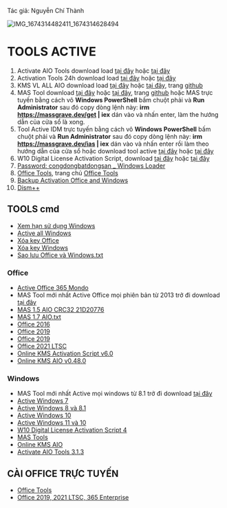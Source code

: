 Tác giả: Nguyễn Chí Thành

![IMG_1674314482411_1674314628494](https://user-images.githubusercontent.com/82578024/231749370-cff3f452-4349-46bd-80e4-dd85653ca27f.jpg)

# TOOLS ACTIVE ##

1. Activate AIO Tools download load [tại đây](https://1drv.ms/f/s!AkwSBX-xWiVhjWszo-4pM2IUu9W0?e=YP5kDx) hoặc [tại đây](https://terabox.com/s/1aFPP-6jhC552GJfVIh08pw)
2. Activation Tools 24h download load [tại đây](https://github.com/BsNgChiThanh/Tools-Active/files/10080296/ActivationTool.24h.zip) hoặc [tại đây](https://terabox.com/s/1rFFq9bXdW3X2MJFvK2G7NA)
3. KMS VL ALL AIO download load [tại đây](https://1drv.ms/u/s!AkwSBX-xWiVhiUOElDhoWwYkV9io?e=Dq5QjD) hoặc [tại đây](https://terabox.com/s/1lwGqZzoPYo7Vfz9uQGQfcw), trang [github](https://github.com/abbodi1406/KMS_VL_ALL_AIO/releases)
4. MAS Tool download [tại đây](https://1drv.ms/u/s!AkwSBX-xWiVhiT-3r9nKNHt51gBx?e=AW6yWY) hoặc [tại đây](https://codeload.github.com/massgravel/Microsoft-Activation-Scripts/zip/refs/heads/master), trang [github](https://github.com/massgravel/Microsoft-Activation-Scripts/tree/master/MAS) hoặc MAS trực tuyến bằng cách vô **Windows PowerShell** bấm chuột phải và **Run Administrator** sau đó copy dòng lệnh này: **irm https://massgrave.dev/get | iex** dán vào và nhấn enter, làm the hướng dẫn của cửa sổ là xong.
5. Tool Active IDM trực tuyến bằng cách vô **Windows PowerShell** bấm chuột phải và **Run Administrator** sau đó copy dòng lệnh này: **irm https://massgrave.dev/ias | iex** dán vào và nhấn enter rồi làm theo hướng dẫn của cửa sổ hoặc download tool active [tại đây](https://1drv.ms/f/s!AkwSBX-xWiVhi0T7IqwsifZu_AOG?e=14Essh) hoặc [tại đây](https://codeload.github.com/massgravel/Microsoft-Activation-Scripts/zip/refs/heads/master)
6. W10 Digital License Activation Script, download [tại đây](https://1drv.ms/u/s!AkwSBX-xWiVhiUaSUP5VaBEpk6Vn?e=Ly8MdC) hoặc [tại đây](https://terabox.com/s/1yTGROWkMs1lld4sCR5Wn2w)
7. [Password: congdongbatdongsan _ Windows Loader](https://1drv.ms/u/s!AkwSBX-xWiVhgQu-I420iwQ6dbG9?e=WiMBxQ)
8. [Office Tools](https://1drv.ms/u/s!AkwSBX-xWiVhg3aNEuRYre0bC3u0?e=op3csV), trang chủ [Office Tools](https://otp.landian.vip/en-us/download.html)
9. [Backup Activation Office and Windows](https://github.com/BsNgChiThanh/Tools-Active/files/10080337/Backup.Activation.Office.and.Windows.zip)
10. [Dism++](https://1drv.ms/f/s!AkwSBX-xWiVhi3gfqanLd8yzBNnL?e=dhIW3J)

## TOOLS cmd ##
- [Xem hạn sử dụng Windows](https://github.com/BsNgChiThanh/Tools-Active/files/10080374/Xem.h.n.s.d.ng.Windows.txt)
- [Active all Windows](https://github.com/BsNgChiThanh/Tools-Active/files/10080346/Active.all.Windows.txt)
- [Xóa key Office](https://github.com/BsNgChiThanh/Tools-Active/files/10080375/Xoa.key.Office.txt)
- [Xóa key Windows](https://github.com/BsNgChiThanh/Tools-Active/files/10080376/Xoa.key.Windows.txt)
- [Sao lưu Office và Windows.txt](https://github.com/BsNgChiThanh/Tools-Active/files/10080368/Sao.l.u.Office.va.Windows.txt)

### Office ###

- [Active Office 365 Mondo](https://github.com/BsNgChiThanh/Tools-Active/files/10080348/Active.Office.365.Mondo.txt)
- MAS Tool mới nhất Active Office mọi phiên bản từ 2013 trở đi download [tại đây](https://codeload.github.com/massgravel/Microsoft-Activation-Scripts/zip/refs/heads/master)
- [MAS 1.5 AIO CRC32 21D20776](https://github.com/BsNgChiThanh/Tools-Active/files/10080356/MAS.1.5.AIO.CRC32.21D20776.txt)
- [MAS 1.7 AIO.txt](https://github.com/BsNgChiThanh/Tools-Active/files/10080392/MAS.1.7.AIO.txt)
- [Office 2016](https://github.com/BsNgChiThanh/Tools-Active/files/10080362/Office.2016.txt)
- [Office 2019](https://github.com/BsNgChiThanh/Tools-Active/files/10080363/Office.2019-1.txt)
- [Office 2019](https://github.com/BsNgChiThanh/Tools-Active/files/10080364/Office.2019-2.txt)
- [Office 2021 LTSC](https://github.com/BsNgChiThanh/Tools-Active/files/10080365/Office.2021.LTSC.txt)
- [Online KMS Activation Script v6.0](https://github.com/BsNgChiThanh/Tools-Active/files/10080366/Online.KMS.Activation.Script.v6.0.txt)
- [Online KMS AIO v0.48.0](https://github.com/BsNgChiThanh/Tools-Active/files/10080367/Online.KMS.AIO.v0.48.0.txt)

### Windows ###

- MAS Tool mới nhất Active mọi windows từ 8.1 trở đi download [tại đây](https://raw.githubusercontent.com/BsNgChiThanh/MAS-TOOL/IMP/MAS.cmd)
- [Active Windows 7](https://raw.githubusercontent.com/BsNgChiThanh/Kich-hoat-Windows/IMP/Active%20Windows%207.txt)
- [Active Windows 8 và 8.1](https://raw.githubusercontent.com/BsNgChiThanh/Kich-hoat-Windows/IMP/Active%20Windows%208%20v%C3%A0%208.1.txt)
- [Active Windows 10](https://raw.githubusercontent.com/BsNgChiThanh/Kich-hoat-Windows/IMP/Active%20Windows%2010.txt)
- [Active Windows 11 và 10](https://raw.githubusercontent.com/BsNgChiThanh/Kich-hoat-Windows/IMP/Active%20Windows%2011%20v%C3%A0%2010.txt)
- [W10 Digital License Activation Script 4](https://raw.githubusercontent.com/BsNgChiThanh/W10DigitalLicenseActivationScrip/IMP/W10%20Digital%20License%20Activation%20Script%20v7.0.rar)
- [MAS Tools](https://raw.githubusercontent.com/BsNgChiThanh/MAS-TOOL/IMP/MAS.cmd)
- [Online KMS AIO](https://raw.githubusercontent.com/BsNgChiThanh/KMS_VL_ALL_AIO/IMP/KMS.cmd)
- [Activate AIO Tools 3.1.3](https://raw.githubusercontent.com/BsNgChiThanh/ActivateAIOTools/IMP/Activate%20AIO%20Tools%20v3.1.3.rar)

## CÀI OFFICE TRỰC TUYẾN ##

- [Office Tools](https://otp.landian.vip/en-us/download.html)
- [Office 2019, 2021 LTSC, 365 Enterprise](https://1drv.ms/u/s!AkwSBX-xWiVhiUu0ZzmqcrRnTjOl?e=h1Gdm3)

